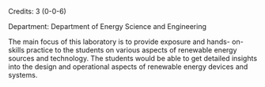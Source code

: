 Credits: 3 (0-0-6)

Department: Department of Energy Science and Engineering

The main focus of this laboratory is to provide exposure and hands- on-skills practice to the students on various aspects of renewable energy sources and technology. The students would be able to get detailed insights into the design and operational aspects of renewable energy devices and systems.